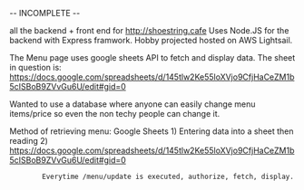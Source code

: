 -- INCOMPLETE --

all the backend + front end for http://shoestring.cafe
Uses Node.JS for the backend with Express framwork. Hobby projected hosted on AWS Lightsail.


The Menu page uses google sheets API to fetch and display data. The sheet in question is: https://docs.google.com/spreadsheets/d/145tlw2Ke55loXVjo9CfjHaCeZM1b5cISBoB9ZVvGu6U/edit#gid=0

Wanted to use a database where anyone can easily change menu items/price so even the non techy people can change it.


Method of retrieving menu:
    Google Sheets
        1) Entering data into a sheet then reading 
        2) https://docs.google.com/spreadsheets/d/145tlw2Ke55loXVjo9CfjHaCeZM1b5cISBoB9ZVvGu6U/edit#gid=0
    
            Everytime /menu/update is executed, authorize, fetch, display.

